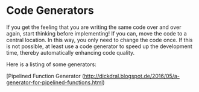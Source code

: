# Code Generators

If you get the feeling that you are writing the same code over and over again, start thinking before implementing! If you can, move the code to a central location. In this way, you only need to change the code once. If this is not possible, at least use a code generator to speed up the development time, thereby automatically enhancing code quality.

Here is a listing of some generators:

[Pipelined Function Generator (http://dickdral.blogspot.de/2016/05/a-generator-for-pipelined-functions.html)
